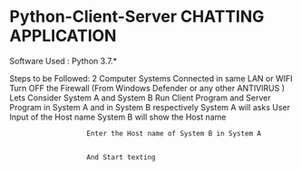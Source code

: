 # Python-Client-Server CHATTING APPLICATION

Software Used : Python 3.7.*

Steps to be Followed: 2 Computer Systems Connected in same LAN or WIFI
                       Turn OFF the Firewall (From Windows Defender or any other ANTIVIRUS )
                       Lets Consider System A and System B
                       Run Client Program and Server Program in System A and in System B respectively
                       System A will asks User Input of the Host name 
                       System B will show the Host name 
                       
                       Enter the Host name of System B in System A 
                       
                       
                       And Start texting
                       
                       
          
              
